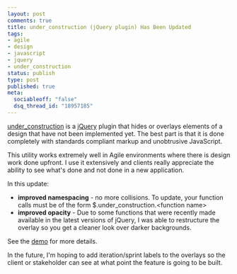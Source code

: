 ```yaml
--- 
layout: post
comments: true
title: under_construction (jQuery plugin) Has Been Updated
tags: 
- agile
- design
- javascript
- jquery
- under_construction
status: publish
type: post
published: true
meta: 
  sociableoff: "false"
  dsq_thread_id: "18957185"
---
```

[under_construction](http://dpickett.github.com/under_construction/demo.html) is a [jQuery](http://jquery.com/) plugin that hides or overlays elements of a design that have not been implemented yet. The best part is that it is done completely with standards compliant markup and unobtrusive JavaScript.

This utility works extremely well in Agile environments where there is design work done upfront. I use it extensively and clients really appreciate the ability to see what's done and not done in a new application.

In this update:

 * __improved namespacing__ - no more collisions. To update, your function calls must be of the form $.under_construction.&lt;function name&gt;
 * __improved opacity__ - Due to some functions that were recently made available in the latest versions of jQuery, I was able to restructure the overlay so you get a cleaner look over darker backgrounds.

See the [demo](http://dpickett.github.com/under_construction/demo.html) for more details.

In the future, I'm hoping to add iteration/sprint labels to the overlays so the client or stakeholder can see at what point the feature is going to be built.

